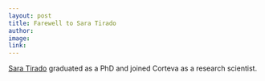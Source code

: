 ```yaml
---
layout: post
title: Farewell to Sara Tirado
author:
image:
link:
---
```


[Sara Tirado](/people/sara-tirado/) graduated as a PhD and joined Corteva as a research scientist.
